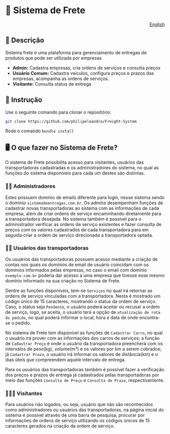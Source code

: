 # 🚚 Sistema de Frete

<p align="right">
  <a href='https://github.com/philipeleandro/Freight-System/blob/main/README_EN.md'>English</a>
</p>

## 📖 Descrição
Sistema frete é uma plataforma para gerenciamento de entregas de produtos que pode ser utilizada por empresas

- **Admin:** Cadastra empresas, cria ordens de serviços e consulta preços
- **Usuário Comum:** Cadastra veículos, configura preços e prazos das empresas, acompanha as ordens de serviços.
- **Visitante:** Consulta status de entrega

## 🚀 Instrução
Use o seguinte comando para clonar o repositório:
```sh
git clone https://github.com/philipeleandro/Freight-System
```
Rode o comando 
`bundle install`

## 🖥️ O que fazer no Sistema de Frete?
O sistema de Frete possibilita acesso para visitantes, usuários das transportadoras cadastradas e os administradores do sistema, no qual as funções do sistema disponíveis para cada um destes são distintas.

### 🧑‍💼 Administradores
Estes possuem domínio de emails diferente para login, nesse sistema sendo o domínio `sistemadeentregas.com.br`. Os admins desempenham funções de cadastrar novas transportadoras ao sistema com as informações de cada empresa, além de criar ordens de serviço encaminhando diretamente para a transportadora desejada. No sistema também é possivel para o administrador verificar as ordens de serviço existentes e fazer consulta de preços com os valores cadastrados de cada transportadora para em seguida criar a ordem de serviço direcionada a transportadora optada.

### 👩‍🦰 Usuários das transportadoras
Os usuários das transportadoras possuem acesso mediante a criação de contas nos quais os domínios de email de usuário coincidam com os domínios informados pelas empresas, no caso o email com domínio `exemplo.com.br` poderia dar acesso a uma empresa que tivesse esse mesmo domínio informado na sua criação no Sistema de Frete.

Dentre as funções disponíveis, tem-se `Serviços` no qual irá retornar as ordens de serviço vínculadas com a transportadora. Nesta é mostrado um código único de 15 caracteres, mostrando o status da ordem de serviço. Caso, o status seja `Pendente`, o usuário poderá aceitar ou recusar a ordem de serviço, logo, se aceita, o usuário terá a opção de `atualização de rota do pedido`, no qual poderá informar o local, hora e data de onde encontra-se o pedido.

No sistema de Frete tem disponível as funções de `Cadastrar Carro`, no qual o usuário irá prover com as informações dos carros de serviços; a função de `Cadastrar Preço` é onde o usuário da transportadora preencherá com os intervalos de peso(kg), volume(m³) e os valores por km a serem cobrados; já `Cadastrar Prazo`, o usuário irá informar os valores de distância(km) e o dias úteis que compreendem aquele intervalo de entrega.

Para os usuários das transportadoras também é possível fazer a verificação dos preços e prazos de entrega já cadastrados pelas transportadoras por meio das funções `Consulta de Preço` e `Consulta de Prazo`, respectivamente.

### 👨🏾‍🦱 Visitantes
Para usuários não logados, ou seja, usuário que não são reconhecidos como administradores ou usuários das transportadoras, na página inicial do sistema é possível através de uma barra de pesquisa, procurar por informações de ordens de serviço utilizando os códigos únicos de 15 caracteres gerados na criação da ordem de serviço.


